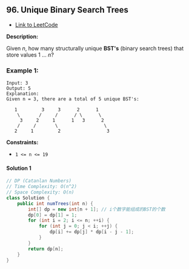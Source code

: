 ## 96. Unique Binary Search Trees

- [Link to LeetCode](https://leetcode.com/problems/unique-binary-search-trees/)

**Description:**



Given *n*, how many structurally unique **BST's** (binary search trees) that store values 1 ... *n*?



<!-- tabs:start -->

### **Example 1:**

```
Input: 3
Output: 5
Explanation:
Given n = 3, there are a total of 5 unique BST's:

   1         3     3      2      1
    \       /     /      / \      \
     3     2     1      1   3      2
    /     /       \                 \
   2     1         2                 3
```

<!-- tabs:end -->



**Constraints:**

- `1 <= n <= 19`



<!-- tabs:start -->

#### **Solution 1**



```java
// DP (Catanlan Numbers)
// Time Complexity: O(n^2)
// Space Complexity: O(n)
class Solution {
    public int numTrees(int n) {
        int[] dp = new int[n + 1]; // i个数字能组成的BST的个数
        dp[0] = dp[1] = 1;
        for (int i = 2; i <= n; ++i) {
            for (int j = 0; j < i; ++j) {
                dp[i] += dp[j] * dp[i - j - 1];
            }
        }
        return dp[n];
    }
}
```



<!-- tabs:end -->



